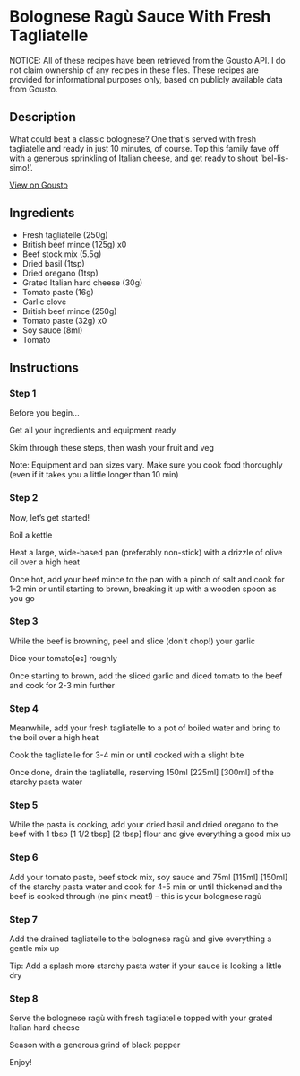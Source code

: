 # Bolognese Ragù Sauce With Fresh Tagliatelle

NOTICE: All of these recipes have been retrieved from the Gousto API. I do not claim ownership of any recipes in these files. These recipes are provided for informational purposes only, based on publicly available data from Gousto.

## Description

What could beat a classic bolognese? One that's served with fresh tagliatelle and ready in just 10 minutes, of course. Top this family fave off with a generous sprinkling of Italian cheese, and get ready to shout ‘bel-lis-simo!’. 

[View on Gousto](https://www.gousto.co.uk/recipes/cookbook/bolognese-ragu-sauce-with-fresh-tagliatelle)

## Ingredients

- Fresh tagliatelle (250g)
- British beef mince (125g) x0
- Beef stock mix (5.5g)
- Dried basil (1tsp)
- Dried oregano (1tsp)
- Grated Italian hard cheese (30g)
- Tomato paste (16g)
- Garlic clove
- British beef mince (250g)
- Tomato paste (32g) x0
- Soy sauce (8ml)
- Tomato

## Instructions


### Step 1

Before you begin...

Get all your ingredients and equipment ready

Skim through these steps, then wash your fruit and veg

Note: Equipment and pan sizes vary. Make sure you cook food thoroughly (even if it takes you a little longer than 10 min)


### Step 2

Now, let’s get started!

Boil a kettle

Heat a large, wide-based pan (preferably non-stick) with a drizzle of olive oil over a high heat

Once hot, add your beef mince to the pan with a pinch of salt and cook for 1-2 min or until starting to brown, breaking it up with a wooden spoon as you go


### Step 3

While the beef is browning, peel and slice (don't chop!) your garlic

Dice your tomato[es]<span class="text-danger"> </span>roughly

Once starting to brown, add the sliced garlic and diced tomato to the beef and cook for 2-3 min further


### Step 4

Meanwhile, add your fresh tagliatelle to a pot of boiled water and bring to the boil over a high heat

Cook the tagliatelle for 3-4 min or until cooked with a slight bite

Once done, drain the tagliatelle, reserving 150ml <span class="text-purple">[225ml] </span><span class="text-danger">[300ml] </span>of the starchy pasta water


### Step 5

While the pasta is cooking, add your dried basil and dried oregano to the beef with 1 tbsp <span class="text-purple">[1 1/2 tbsp]</span> <span class="text-danger">[2 tbsp]</span> flour and give everything a good mix up


### Step 6

Add your tomato paste, beef stock mix, soy sauce and 75ml <span class="text-purple">[115ml] </span><span class="text-danger">[150ml] </span>of the starchy pasta water and cook for 4-5 min or until thickened and the beef is cooked through (no pink meat!) – this is your bolognese ragù


### Step 7

Add the drained tagliatelle to the bolognese ragù and give everything a gentle mix up

Tip: Add a splash more starchy pasta water if your sauce is looking a little dry

### Step 8

Serve the bolognese ragù with fresh tagliatelle topped with your grated Italian hard cheese

Season with a generous grind of black pepper

Enjoy!

